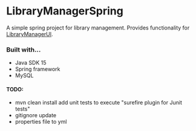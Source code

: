 # LibraryManagerSpring
A simple spring project for library management. Provides functionality for [LibraryManagerUI](https://github.com/ronalynn/LibraryManagerUi).

### Built with...
* Java SDK 15
* Spring framework
* MySQL

#### TODO:
* mvn clean install add unit tests to execute "surefire plugin for Junit tests"
* gitignore update
* properties file to yml
